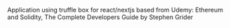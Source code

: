 Application using truffle box for react/nextjs
based from Udemy: Ethereum and Solidity, The Complete Developers Guide 
by Stephen Grider
